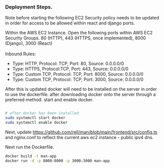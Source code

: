### Deployment Steps.

Note before starting the following EC2 Security policy needs to be updated in order for access to be allowed within react and django ports.

Within the AWS EC2 Instance. Open the following ports within AWS EC2 Security Groups. 80 (HTTP), 443 (HTTPS, once implemented), 8000 (Django), 3000 (React)
<br>
<br>
Inbound Rules:
  -  Type: HTTP, Protocol: TCP, Port: 80, Source: 0.0.0.0/0
  -  Type: HTTPS, Protocol:TCP, Port: 443, Source: 0.0.0.0/0
  -  Type: Custom TCP, Protocol: TCP, Port: 8000, Source: 0.0.0.0/0
  -  Type: Custom TCP, Protocol: TCP, Port: 3000, Source: 0.0.0.0/0

After this is updated docker will need to be installed on the server in order to use the dockerfile. after downloading docker onto the server through a preferred method. start and enable docker. 
```bash

# after docker has been installed
sudo systemctl start docker
sudo systemctl enable docker

```

Next, update https://github.com/rell/man/blob/main/frontend/src/config.ts and nginx.conf to reflect the current aws ec2 instance - public ipv4 dns.

Next run the Dockerfile.
```bash
docker build -t man-app
docker run -d -p 8000:8000 -p 3000:3000 man-app
```
